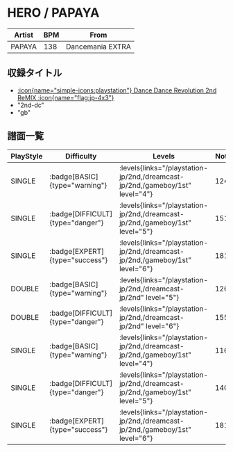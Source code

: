 # HERO / PAPAYA

|Artist|BPM|From|
|------|---|----|
|PAPAYA|138|Dancemania EXTRA|

## 収録タイトル

- [:icon{name="simple-icons:playstation"} Dance Dance Revolution 2nd ReMIX :icon{name="flag:jp-4x3"}](/playstation-jp/2nd)
- "2nd-dc"
- "gb"

## 譜面一覧

|PlayStyle|Difficulty|Levels|Notes|Movie|
|---------|----------|------|-----|-----|
|SINGLE| :badge[BASIC]{type="warning"}| :levels{links="/playstation-jp/2nd,/dreamcast-jp/2nd,/gameboy/1st" level="4"}|124/0||
|SINGLE| :badge[DIFFICULT]{type="danger"}| :levels{links="/playstation-jp/2nd,/dreamcast-jp/2nd,/gameboy/1st" level="5"}|151/0||
|SINGLE| :badge[EXPERT]{type="success"}| :levels{links="/playstation-jp/2nd,/dreamcast-jp/2nd,/gameboy/1st" level="6"}|181/0||
|DOUBLE| :badge[BASIC]{type="warning"}| :levels{links="/playstation-jp/2nd,/dreamcast-jp/2nd" level="5"}|126/0||
|DOUBLE| :badge[DIFFICULT]{type="danger"}| :levels{links="/playstation-jp/2nd,/dreamcast-jp/2nd" level="6"}|155/0||
|SINGLE| :badge[BASIC]{type="warning"}| :levels{links="/playstation-jp/2nd,/dreamcast-jp/2nd,/gameboy/1st" level="4"}|116/0||
|SINGLE| :badge[DIFFICULT]{type="danger"}| :levels{links="/playstation-jp/2nd,/dreamcast-jp/2nd,/gameboy/1st" level="5"}|140/0||
|SINGLE| :badge[EXPERT]{type="success"}| :levels{links="/playstation-jp/2nd,/dreamcast-jp/2nd,/gameboy/1st" level="6"}|181/0||
